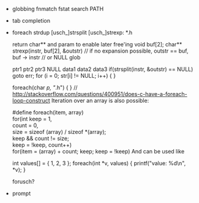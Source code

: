 * globbing
    fnmatch
    fstat
    search PATH
* tab completion
* foreach
    strdup
    [usch_]strsplit
    [usch_]strexp: *.h

    return char** and param to enable later free'ing
    void buf[2];
    char** strexp(instr, buf[2], &outstr)
    // if no expansion possible, outstr == buf, buf -> instr
    // or NULL
    glob

    ptr1 ptr2 ptr3 NULL data1 data2 data3
    if(strsplit(instr, &outstr) == NULL)
        goto err;
    for (i = 0; str[i] != NULL; i++)
    {
    }

    foreach(char *p, "*.h")
    {
    }
// http://stackoverflow.com/questions/400951/does-c-have-a-foreach-loop-construct
Iteration over an array is also possible:

    #define foreach(item, array) \
    for(int keep = 1, \
            count = 0,\
            size = sizeof (array) / sizeof *(array); \
            keep && count != size; \
            keep = !keep, count++) \
                for(item = (array) + count; keep; keep = !keep)
    And can be used like

    int values[] = { 1, 2, 3 };
    foreach(int *v, values) {
        printf("value: %d\n", *v);
    }

    forusch?


* prompt

